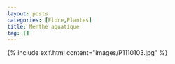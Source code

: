 ```yaml
---
layout: posts
categories: [Flore,Plantes]
title: Menthe aquatique
tag: [] 
---
```

{% include exif.html content="images/P1110103.jpg" %}